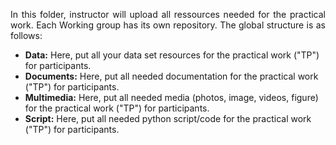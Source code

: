 <div align=justify>

In this folder, instructor will upload all ressources needed for the practical work. Each Working group has its own repository. The global structure is as follows:

</div>

- **Data:** Here, put all your data set resources for the practical work ("TP") for participants.
- **Documents:** Here, put all needed documentation for the practical work ("TP") for participants.
- **Multimedia:** Here, put all needed media (photos, image, videos, figure) for the practical work ("TP") for participants.
- **Script:** Here, put all needed python script/code for the practical work ("TP") for participants.
